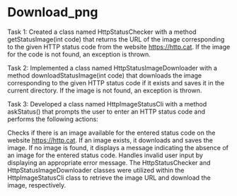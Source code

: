 # Download_png
Task 1:
Created a class named HttpStatusChecker with a method getStatusImage(int code) that returns the URL of the image corresponding to the given HTTP status code 
from the website https://http.cat. If the image for the code is not found, an exception is thrown.

Task 2:
Implemented a class named HttpStatusImageDownloader with a method downloadStatusImage(int code) that downloads the image corresponding
to the given HTTP status code if it exists and saves it in the current directory. If the image is not found, an exception is thrown.

Task 3:
Developed a class named HttpImageStatusCli with a method askStatus() that prompts the user to enter an HTTP status code and performs the following actions:

Checks if there is an image available for the entered status code on the website https://http.cat.
If an image exists, it downloads and saves the image.
If no image is found, it displays a message indicating the absence of an image for the entered status code.
Handles invalid user input by displaying an appropriate error message.
The HttpStatusChecker and HttpStatusImageDownloader classes were utilized within the HttpImageStatusCli class to retrieve the image URL 
and download the image, respectively.
